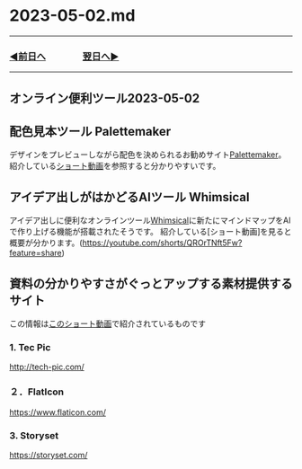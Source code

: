 # 2023-05-02.md

---
### [◀️前日へ](https://github.com/yuasys/chatty-journal/blob/main/2023/05/2023-05-01.md)&emsp;&emsp;&emsp;&emsp;[翌日へ▶️](https://github.com/yuasys/chatty-journal/blob/main/2023/05/2023-05-03.md)
---

オンライン便利ツール2023-05-02
---

## 配色見本ツール Palettemaker

デザインをプレビューしながら配色を決められるお勧めサイト[Palettemaker](https://palettemaker.com/)。
紹介している[ショート動画](https://youtube.com/shorts/yRth3oMHP9Q?feature=share)を参照すると分かりやすいです。

## アイデア出しがはかどるAIツール Whimsical

アイデア出しに便利なオンラインツール[Whimsical](https://whimsical.com/)に新たにマインドマップをAIで作り上げる機能が搭載されたそうです。
紹介している[ショート動画]を見ると概要が分かります。(https://youtube.com/shorts/QROrTNft5Fw?feature=share)

## 資料の分かりやすさがぐっとアップする素材提供するサイト

この情報は[このショート動画](https://youtube.com/shorts/G-ucaZi_Km0?feature=share)で紹介されているものです

### 1. Tec Pic

http://tech-pic.com/

### ２．FlatIcon

https://www.flaticon.com/

### 3. Storyset

https://storyset.com/

